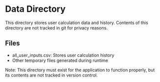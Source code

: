 # Data Directory

This directory stores user calculation data and history. Contents of this directory are not tracked in git for privacy reasons.

## Files
- all_user_inputs.csv: Stores user calculation history
- Other temporary files generated during runtime

Note: This directory must exist for the application to function properly, but its contents are not tracked in version control. 